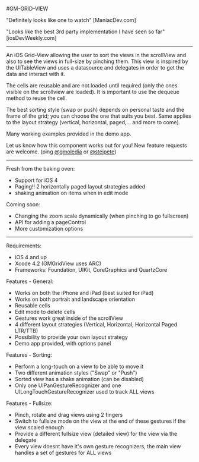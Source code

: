 #GM-GRID-VIEW

"Definitely looks like one to watch" [ManiacDev.com]

"Looks like the best 3rd party implementation I have seen so far" [iosDevWeekly.com]

---

An iOS Grid-View allowing the user to sort the views in the scrollView and also to see the views in full-size by pinching them. 
This view is inspired by the UITableView and uses a datasource and delegates in order to get the data and interact with it.

The cells are reusable and are not loaded until required (only the ones visible on the scrollview are loaded). 
It is important to use the dequeue method to reuse the cell.

The best sorting style (swap or push) depends on personal taste and the frame of the grid; you can choose the one that suits you best.
Same applies to the layout strategy (vertical, horizontal, paged,... and more to come).

Many working examples provided in the demo app.

Let us know how this component works out for you!
New feature requests are welcome. (ping [@gmoledia](http://twitter.com/gmoledia) or [@steipete](http://twitter.com/steipete))

---

Fresh from the baking oven:

*  Support for iOS 4
*  Paging!! 2 horizontally paged layout strategies added
*  shaking animation on items when in edit mode

Coming soon:

*  Changing the zoom scale dynamically (when pinching to go fullscreen)
*  API for adding a pageControl
*  More customization options

---

Requirements:

* iOS 4 and up
* Xcode 4.2 (GMGridView uses ARC)
* Frameworks: Foundation, UIKit, CoreGraphics and QuartzCore

Features - General:

*  Works on both the iPhone and iPad (best suited for iPad)
*  Works on both portrait and landscape orientation
*  Reusable cells
*  Edit mode to delete cells
*  Gestures work great inside of the scrollView
*  4 different layout strategies (Vertical, Horizontal, Horizontal Paged LTR/TTB)
*  Possibility to provide your own layout strategy
*  Demo app provided, with options panel

Features - Sorting:

* Perform a long-touch on a view to be able to move it
* Two different animation styles ("Swap" or "Push")
* Sorted view has a shake animation (can be disabled)
* Only one UIPanGestureRecognizer and one UILongTouchGestureRecognizer used to track ALL views

Features - Fullsize:

* Pinch, rotate and drag views using 2 fingers
* Switch to fullsize mode on the view at the end of these gestures if the view scaled enough
* Provide a different fullsize view (detailed view) for the view via the delegate
* Every view doesnt have it's own gesture recognizers, the main view handles a set of gestures for ALL views

